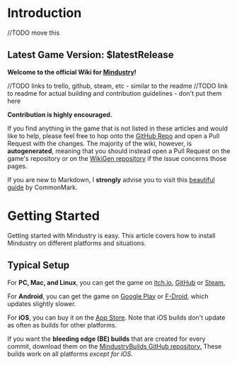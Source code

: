 # Introduction

//TODO move this

## Latest Game Version: $latestRelease

**Welcome to the official Wiki for [Mindustry](https://github.com/Anuken/Mindustry)!**

//TODO links to trello, github, steam, etc - similar to the readme
//TODO link to readme for actual building and contribution guidelines - don't put them here

**Contribution is highly encouraged.**

If you find anything in the game that is not listed in these articles and would like to help, please feel free to hop onto the [GitHub Repo](https://github.com/MindustryGame/wiki) and open a Pull Request with the changes. The majority of the wiki, however, is **autogenerated**, meaning that you should instead open a Pull Request on the game's repository or on the [WikiGen repository](https://github.com/Anuken/Mindustry-Wiki-Generator) if the issue concerns those pages.

If you are new to Markdown, I **strongly** advise you to visit this [beautiful guide](https://commonmark.org/help/) by CommonMark.

# Getting Started

Getting started with Mindustry is easy. This article covers how to install Mindustry on different platforms and situations. 

## Typical Setup

For **PC, Mac, and Linux**, you can get the game on [itch.io](https://anuke.itch.io/mindustry), [GitHub]() or [Steam.](https://store.steampowered.com/app/1127400/Mindustry/)

For **Android**, you can get the game on [Google Play](https://play.google.com/store/apps/details?id=io.anuke.mindustry) or [F-Droid](https://f-droid.org/en/packages/io.anuke.mindustry/), which updates slightly slower.

For **iOS**, you can buy it on the [App Store](https://apps.apple.com/us/app/mindustry/id1385258906?ign-mpt=uo%3D8). Note that iOS builds don't update as often as builds for other platforms.

If you want the **bleeding edge (BE) builds** that are created for every commit, download them on the [MindustryBuilds GitHub repository.](https://github.com/Anuken/MindustryBuilds/releases) These builds work on all platforms *except for iOS.* 

